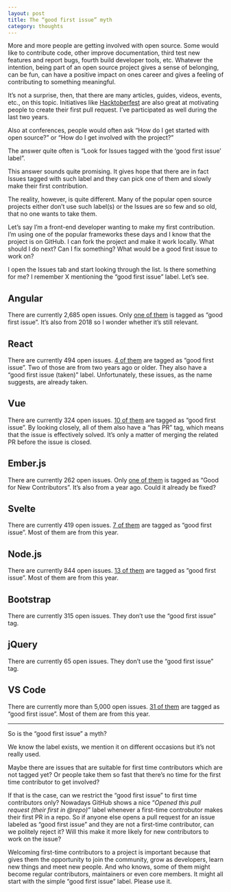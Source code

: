 ```yaml
---
layout: post
title: The “good first issue” myth
category: thoughts
---
```


More and more people are getting involved with open source. Some would like to contribute code, other improve documentation, third test new features and report bugs, fourth build developer tools, etc. Whatever the intention, being part of an open source project gives a sense of belonging, can be fun, can have a positive impact on ones career and gives a feeling of contributing to something meaningful.

It’s not a surprise, then, that there are many articles, guides, videos, events, etc., on this topic. Initiatives like [Hacktoberfest](https://hacktoberfest.digitalocean.com/) are also great at motivating people to create their first pull request. I’ve participated as well during the last two years.

Also at conferences, people would often ask “How do I get started with open source?” or “How do I get involved with the project?”

The answer quite often is “Look for Issues tagged with the ‘good first issue’ label”.

This answer sounds quite promising. It gives hope that there are in fact Issues tagged with such label and they can pick one of them and slowly make their first contribution.

The reality, however, is quite different. Many of the popular open source projects either don’t use such label(s) or the Issues are so few and so old, that no one wants to take them.

Let’s say I’m a front-end developer wanting to make my first contribution. I’m using one of the popular frameworks these days and I know that the project is on GitHub. I can fork the project and make it work locally. What should I do next? Can I fix something? What would be a good first issue to work on?

I open the Issues tab and start looking through the list. Is there something for me? I remember X mentioning the “good first issue” label. Let’s see.

## Angular

There are currently 2,685 open issues. Only [one of them](https://github.com/angular/angular/issues?q=is%3Aopen+is%3Aissue+label%3A%22good+first+issue%22) is tagged as “good first issue”. It’s also from 2018 so I wonder whether it’s still relevant.

## React

There are currently 494 open issues. [4 of them](https://github.com/facebook/react/issues?q=is%3Aopen+is%3Aissue+label%3A%22good+first+issue%22) are tagged as “good first issue”. Two of those are from two years ago or older. They also have a “good first issue (taken)” label. Unfortunately, these issues, as the name suggests, are already taken.

## Vue

There are currently 324 open issues. [10 of them](https://github.com/vuejs/vue/issues?q=is%3Aopen+is%3Aissue+label%3A%22good+first+issue%22) are tagged as “good first issue”. By looking closely, all of them also have a “has PR” tag, which means that the issue is effectively solved. It’s only a matter of merging the related PR before the issue is closed.

## Ember.js

There are currently 262 open issues. Only [one of them](https://github.com/emberjs/ember.js/issues?q=is%3Aopen+is%3Aissue+label%3A%22Good+for+New+Contributors%22) is tagged as “Good for New Contributors”. It’s also from a year ago. Could it already be fixed?

## Svelte

There are currently 419 open issues. [7 of them](https://github.com/sveltejs/svelte/issues?q=is%3Aopen+is%3Aissue+label%3A%22good+first+issue%22) are tagged as “good first issue”. Most of them are from this year.

## Node.js

There are currently 844 open issues. [13 of them](https://github.com/nodejs/node/issues?q=is%3Aopen+is%3Aissue+label%3A%22good+first+issue%22) are tagged as “good first issue”. Most of them are from this year.

## Bootstrap

There are currently 315 open issues. They don’t use the “good first issue” tag.

## jQuery

There are currently 65 open issues. They don’t use the “good first issue” tag.

## VS Code

There are currently more than 5,000 open issues. [31 of them](https://github.com/microsoft/vscode/issues?q=is%3Aopen+is%3Aissue+label%3A%22good+first+issue%22) are tagged as “good first issue”. Most of them are from this year.

---

So is the “good first issue” a myth?

We know the label exists, we mention it on different occasions but it’s not really used.

Maybe there are issues that are suitable for first time contributors which are not tagged yet? Or people take them so fast that there’s no time for the first time contributor to get involved?

If that is the case, can we restrict the “good first issue” to first time contributors only? Nowadays GitHub shows a nice “*Opened this pull request (their first in @repo)*” label whenever a first-time controbutor makes their first PR in a repo. So if anyone else opens a pull request for an issue labeled as “good first issue” and they are not a first-time contributor, can we politely reject it? Will this make it more likely for new contributors to work on the issue?

Welcoming first-time contributors to a project is important because that gives them the opportunity to join the community, grow as developers, learn new things and meet new people. And who knows, some of them might become regular contributors, maintainers or even core members. It might all start with the simple “good first issue” label. Please use it.